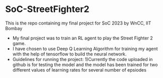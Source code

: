 # SoC-StreetFighter2
This is the repo containing my final project for SoC 2023 by WnCC, IIT Bombay
* My final project was to train an RL agent to play the Street Fighter 2 game.
* I have chosen to use Deep Q Learning Algorithm for training my agent with the help of tensorflow to build the neural network.
* Guidelines for running the project:
  1)Currently the code uploaded in github is for testing the model and the model has been trained for two different values of learning rates for several number of         epsiodes
  
